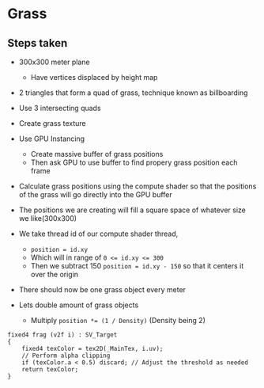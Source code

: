 # Grass

## Steps taken
 
- 300x300 meter plane
  - Have vertices displaced by height map

- 2 triangles that form a quad of grass, technique known as billboarding

- Use 3 intersecting quads

- Create grass texture

- Use GPU Instancing
  - Create massive buffer of grass positions
  - Then ask GPU to use buffer to find propery grass position each frame

- Calculate grass positions using the compute shader so that the positions of the grass will go directly into the GPU buffer

- The positions we are creating will fill a square space of whatever size we like(300x300)

- We take thread id of our compute shader thread, 
  - `position = id.xy`
  - Which will in range of `0 <= id.xy <= 300`
  - Then we subtract 150 `position = id.xy - 150` so that it centers it over the origin

- There should now be one grass object every meter

- Lets double amount of grass objects
  - Multiply `position *= (1 / Density)` (Density being 2)

```
fixed4 frag (v2f i) : SV_Target
{
    fixed4 texColor = tex2D(_MainTex, i.uv);
    // Perform alpha clipping
    if (texColor.a < 0.5) discard; // Adjust the threshold as needed
    return texColor;
}
```
